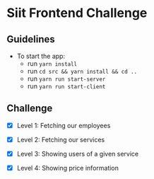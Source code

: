 # Siit Frontend Challenge

## Guidelines

- To start the app:
  - run `yarn install`
  - run `cd src && yarn install && cd ..`
  - run `yarn run start-server`
  - run `yarn run start-client`

## Challenge

- [x] Level 1: Fetching our employees
- [x] Level 2: Fetching our services
- [x] Level 3: Showing users of a given service
- [x] Level 4: Showing price information

